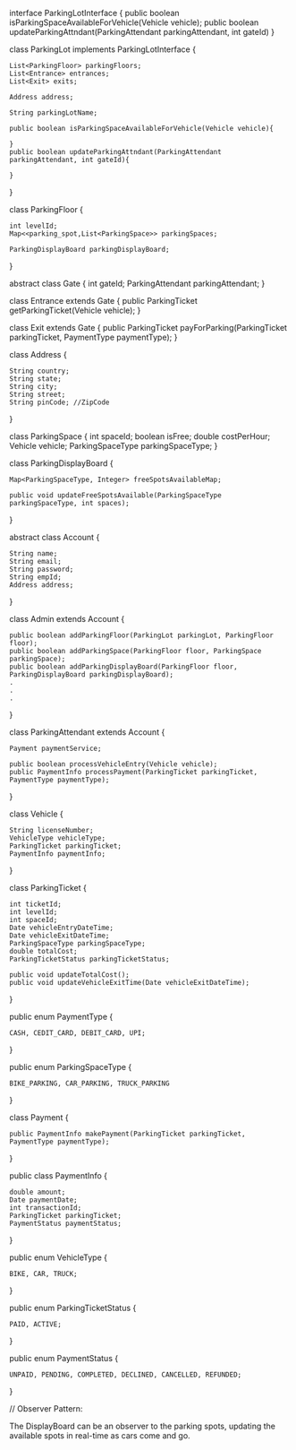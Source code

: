 
interface ParkingLotInterface {
    public boolean isParkingSpaceAvailableForVehicle(Vehicle vehicle);
	public boolean updateParkingAttndant(ParkingAttendant parkingAttendant, int gateId)
}

class ParkingLot implements ParkingLotInterface {
	
	List<ParkingFloor> parkingFloors;
	List<Entrance> entrances;
	List<Exit> exits;

	Address address; 

	String parkingLotName;

	public boolean isParkingSpaceAvailableForVehicle(Vehicle vehicle){

    }
	public boolean updateParkingAttndant(ParkingAttendant parkingAttendant, int gateId){

    }

}

class ParkingFloor {
	
	int levelId;
	Map<<parking_spot,List<ParkingSpace>> parkingSpaces;

	ParkingDisplayBoard parkingDisplayBoard;

}

abstract class Gate {
	int gateId;
	ParkingAttendant parkingAttendant;
}

class Entrance extends Gate {
	public ParkingTicket getParkingTicket(Vehicle vehicle);
}

class Exit extends Gate {
	public ParkingTicket payForParking(ParkingTicket parkingTicket, PaymentType paymentType);
}


class Address {

	String country;
	String state;
	String city;
	String street;
	String pinCode; //ZipCode
}

class ParkingSpace {
	int spaceId;
	boolean isFree;
	double costPerHour;
	Vehicle vehicle;
	ParkingSpaceType parkingSpaceType;
}

class ParkingDisplayBoard {

	Map<ParkingSpaceType, Integer> freeSpotsAvailableMap;

	public void updateFreeSpotsAvailable(ParkingSpaceType parkingSpaceType, int spaces);

}


abstract class Account {

	String name;
	String email;
	String password;
	String empId;
	Address address;

}

class Admin extends Account {

	public boolean addParkingFloor(ParkingLot parkingLot, ParkingFloor floor);
	public boolean addParkingSpace(ParkingFloor floor, ParkingSpace parkingSpace);
	public boolean addParkingDisplayBoard(ParkingFloor floor, ParkingDisplayBoard parkingDisplayBoard);
	.
	.
	.

}

class ParkingAttendant extends Account {

	Payment paymentService;

	public boolean processVehicleEntry(Vehicle vehicle);
	public PaymentInfo processPayment(ParkingTicket parkingTicket, PaymentType paymentType);

}

class Vehicle {
	
	String licenseNumber;
	VehicleType vehicleType;
	ParkingTicket parkingTicket;
	PaymentInfo paymentInfo;

}

class ParkingTicket {
	
	int ticketId;
	int levelId;
	int spaceId;
	Date vehicleEntryDateTime;
	Date vehicleExitDateTime;
	ParkingSpaceType parkingSpaceType;
	double totalCost;
	ParkingTicketStatus parkingTicketStatus;

	public void updateTotalCost();
	public void updateVehicleExitTime(Date vehicleExitDateTime);

} 

public enum PaymentType {

	CASH, CEDIT_CARD, DEBIT_CARD, UPI;
}

public enum ParkingSpaceType {
	
	BIKE_PARKING, CAR_PARKING, TRUCK_PARKING

}

class Payment {

	public PaymentInfo makePayment(ParkingTicket parkingTicket, PaymentType paymentType);
}

public class PaymentInfo {

	double amount;
	Date paymentDate;
	int transactionId;
	ParkingTicket parkingTicket;
	PaymentStatus paymentStatus;

}

public enum VehicleType {
	
	BIKE, CAR, TRUCK;
}

public enum ParkingTicketStatus {
	
	PAID, ACTIVE;
}

public enum PaymentStatus {

	UNPAID, PENDING, COMPLETED, DECLINED, CANCELLED, REFUNDED;

}


// Observer Pattern:

The DisplayBoard can be an observer to the parking spots, updating the available spots in real-time as cars come and go.